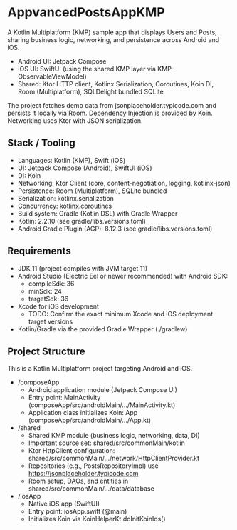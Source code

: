 # AppvancedPostsAppKMP

A Kotlin Multiplatform (KMP) sample app that displays Users and Posts, sharing business logic, networking, and persistence across Android and iOS. 

- Android UI: Jetpack Compose
- iOS UI: SwiftUI (using the shared KMP layer via KMP-ObservableViewModel)
- Shared: Ktor HTTP client, Kotlinx Serialization, Coroutines, Koin DI, Room (Multiplatform), SQLDelight bundled SQLite

The project fetches demo data from jsonplaceholder.typicode.com and persists it locally via Room. Dependency Injection is provided by Koin. Networking uses Ktor with JSON serialization.


## Stack / Tooling
- Languages: Kotlin (KMP), Swift (iOS)
- UI: Jetpack Compose (Android), SwiftUI (iOS)
- DI: Koin
- Networking: Ktor Client (core, content-negotiation, logging, kotlinx-json)
- Persistence: Room (Multiplatform), SQLite bundled
- Serialization: kotlinx.serialization
- Concurrency: kotlinx.coroutines
- Build system: Gradle (Kotlin DSL) with Gradle Wrapper
- Kotlin: 2.2.10 (see gradle/libs.versions.toml)
- Android Gradle Plugin (AGP): 8.12.3 (see gradle/libs.versions.toml)


## Requirements
- JDK 11 (project compiles with JVM target 11)
- Android Studio (Electric Eel or newer recommended) with Android SDK:
  - compileSdk: 36
  - minSdk: 24
  - targetSdk: 36
- Xcode for iOS development
  - TODO: Confirm the exact minimum Xcode and iOS deployment target versions
- Kotlin/Gradle via the provided Gradle Wrapper (./gradlew)


## Project Structure
This is a Kotlin Multiplatform project targeting Android and iOS.

- /composeApp
  - Android application module (Jetpack Compose UI)
  - Entry point: MainActivity (composeApp/src/androidMain/.../MainActivity.kt)
  - Application class initializes Koin: App (composeApp/src/androidMain/.../App.kt)
- /shared
  - Shared KMP module (business logic, networking, data, DI)
  - Important source set: shared/src/commonMain/kotlin
  - Ktor HttpClient configuration: shared/src/commonMain/.../network/HttpClientProvider.kt
  - Repositories (e.g., PostsRepositoryImpl) use https://jsonplaceholder.typicode.com
  - Room setup, DAOs, and entities in shared/src/commonMain/.../data/database
- /iosApp
  - Native iOS app (SwiftUI)
  - Entry point: iosApp.swift (@main)
  - Initializes Koin via KoinHelperKt.doInitKoinIos()
